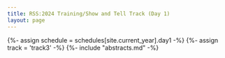 ```yaml
---
title: RSS:2024 Training/Show and Tell Track (Day 1)
layout: page
---
```

{%- assign schedule = schedules[site.current_year].day1 -%}
{%- assign track = 'track3' -%}
{%- include "abstracts.md" -%}